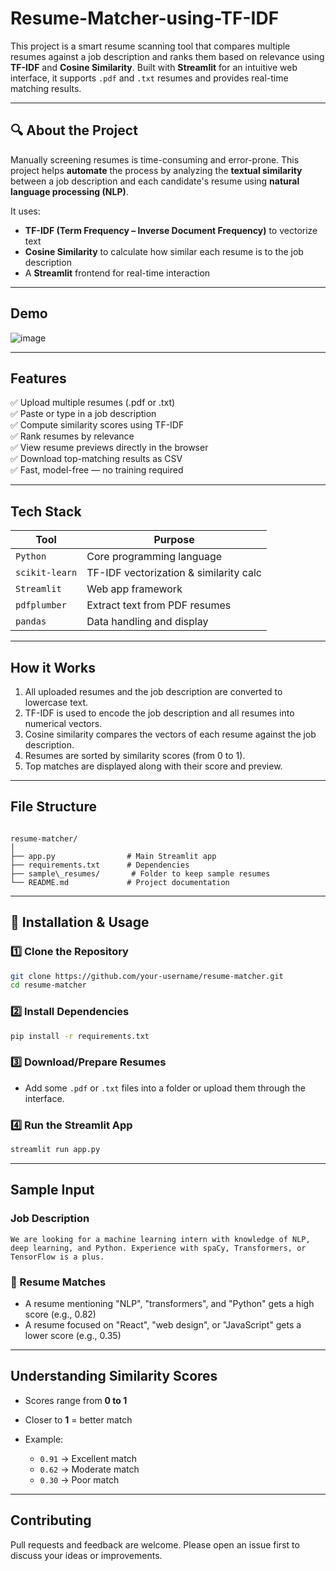 # Resume-Matcher-using-TF-IDF



This project is a smart resume scanning tool that compares multiple resumes against a job description and ranks them based on relevance using **TF-IDF** and **Cosine Similarity**. Built with **Streamlit** for an intuitive web interface, it supports `.pdf` and `.txt` resumes and provides real-time matching results.

---

## 🔍 About the Project

Manually screening resumes is time-consuming and error-prone. This project helps **automate** the process by analyzing the **textual similarity** between a job description and each candidate's resume using **natural language processing (NLP)**.

It uses:
- **TF-IDF (Term Frequency – Inverse Document Frequency)** to vectorize text
- **Cosine Similarity** to calculate how similar each resume is to the job description
- A **Streamlit** frontend for real-time interaction

---

## Demo


![image](https://github.com/user-attachments/assets/0a5b115e-4fff-4b3e-bd78-039e4b9cfe3f)

---

## Features

✅ Upload multiple resumes (.pdf or .txt)  
✅ Paste or type in a job description  
✅ Compute similarity scores using TF-IDF  
✅ Rank resumes by relevance  
✅ View resume previews directly in the browser  
✅ Download top-matching results as CSV  
✅ Fast, model-free — no training required

---

## Tech Stack

| Tool           | Purpose                                |
|----------------|----------------------------------------|
| `Python`       | Core programming language              |
| `scikit-learn` | TF-IDF vectorization & similarity calc |
| `Streamlit`    | Web app framework                      |
| `pdfplumber`   | Extract text from PDF resumes          |
| `pandas`       | Data handling and display              |

---

## How it Works

1. All uploaded resumes and the job description are converted to lowercase text.
2. TF-IDF is used to encode the job description and all resumes into numerical vectors.
3. Cosine similarity compares the vectors of each resume against the job description.
4. Resumes are sorted by similarity scores (from 0 to 1).
5. Top matches are displayed along with their score and preview.

---

## File Structure

```

resume-matcher/
│
├── app.py                # Main Streamlit app
├── requirements.txt      # Dependencies
├── sample\_resumes/       # Folder to keep sample resumes
└── README.md             # Project documentation

````

---

## 🔧 Installation & Usage

### 1️⃣ Clone the Repository

```bash
git clone https://github.com/your-username/resume-matcher.git
cd resume-matcher
````

### 2️⃣ Install Dependencies

```bash
pip install -r requirements.txt
```

### 3️⃣ Download/Prepare Resumes

* Add some `.pdf` or `.txt` files into a folder or upload them through the interface.

### 4️⃣ Run the Streamlit App

```bash
streamlit run app.py
```

---

## Sample Input

### Job Description

```
We are looking for a machine learning intern with knowledge of NLP, deep learning, and Python. Experience with spaCy, Transformers, or TensorFlow is a plus.
```

### 📄 Resume Matches

* A resume mentioning "NLP", "transformers", and "Python" gets a high score (e.g., 0.82)
* A resume focused on "React", "web design", or "JavaScript" gets a lower score (e.g., 0.35)

---

## Understanding Similarity Scores

* Scores range from **0 to 1**
* Closer to **1** = better match
* Example:

  * `0.91` → Excellent match
  * `0.62` → Moderate match
  * `0.30` → Poor match

---





## Contributing

Pull requests and feedback are welcome. Please open an issue first to discuss your ideas or improvements.




